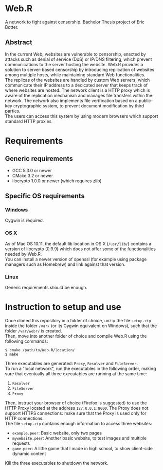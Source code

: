 # Web.R
A network to fight against censorship.
Bachelor Thesis project of Eric Botter.

## Abstract
In the current Web, websites are vulnerable to censorship, enacted by attacks such as denial of service (DoS) or IP/DNS filtering, which prevent communications to the server hosting the website. Web.R provides a solution to server-based censorship by introducing replication of websites among multiple hosts, while maintaining standard Web functionalities.  
The replicas of the websites are handled by custom Web servers, which communicate their IP address to a dedicated server that keeps track of where websites are hosted. The network client is a HTTP proxy which is aware of the replication mechanism and manages file transfers within the network. The network also implements file verification based on a public-key cryptographic system, to prevent document modification by third parties.  
The users can access this system by using modern browsers which support standard HTTP proxies.

# Requirements
## Generic requirements
- GCC 5.3.0 or newer
- CMake 3.2 or newer
- libcrypto 1.0.0 or newer (which requires zlib)

## Specific OS requirements
### Windows
Cygwin is required.

### OS X
As of Mac OS 10.11, the default lib location in OS X (`/usr/lib/`) contains a version of libcrypto (0.9.9) which does not offer some of the functionalities needed by Web.R.  
You can install a newer version of openssl (for example using package managers such as Homebrew) and link against that version.

### Linux
Generic requirements should be enough.

# Instruction to setup and use
Once cloned this repository in a folder of choice, unzip the file `setup.zip` inside the folder `/var/` (or its Cygwin equivalent on Windows), such that the folder `/var/webr/` is created.  
Then, move into another folder of choice and compile Web.R using the following commands:  

```
$ cmake /path/to/Web.R/location/  
$ make  
```

Three executables are generated: `Proxy`, `Resolver` and `FileServer`.  
To run a "local network", run the executables in the following order, making sure that eventually all three executables are running at the same time:

1. `Resolver`
2. `FileServer`
3. `Proxy`

Then, instruct your browser of choice (Firefox is suggested) to use the HTTP Proxy located at the address `127.0.0.1:8000`.
The Proxy does not support HTTPS connections: make sure that the Proxy is used only for HTTP connections.  
The file `setup.zip` contains enough information to access three websites:

- `example.peer`: Basic website, only two pages
- `mywebsite.peer`: Another basic website, to test images and multiple requests
- `game.peer`: A little game that I made in high school, to show client-side dynamic content

Kill the three executables to shutdown the network.
